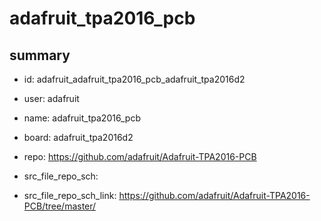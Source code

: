 # adafruit_tpa2016_pcb
 
## summary 
* id: adafruit_adafruit_tpa2016_pcb_adafruit_tpa2016d2
* user: adafruit
* name: adafruit_tpa2016_pcb
* board: adafruit_tpa2016d2
* repo: https://github.com/adafruit/Adafruit-TPA2016-PCB



* src_file_repo_sch: 
* src_file_repo_sch_link: https://github.com/adafruit/Adafruit-TPA2016-PCB/tree/master/






